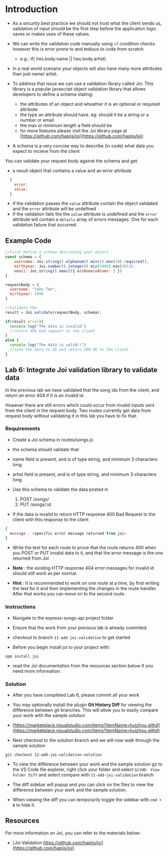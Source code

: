 # Introduction

- As a security best practice we should not trust what the client sends us, validation of input should be the first step before the application logic saves or makes uses of these values.

- We can write the validation code manually using `if` condition checks however this is error prone to and tedious to code from scratch 
  - e.g.: if( !res.body.name || !res.body.artist)

- In a real world scenario your objects will also have many more attributes than just name/ artist.

- To address that issue we can use a validation library called Joi. This library is a popular javascript object validation library that allows developers to define a schema stating:
  - the attributes of an object and wheather it is an optional or required attribute
  - the type an attribute should have. eg: should it be a string or a number or email
  - the max or minimum length a field should be
  - for more features please visit the Joi library page at [https://github.com/hapijs/joi](https://github.com/hapijs/joi) 

- A schema is a very concise way to describe (in code) what data you expect to recieve from the client   

You can validate your request body against the schema and get:
  - a result object that contains a value and an error attribute 

```javascript 
  {
    error:
    value:
  }
```

  - if the validation passes the `value` attribute contain the object validated and the `error` attribute will be undefined
  - if the validation fails the the `value` attribute is undefined and the `error` attribute will contain a `details` array of errors messages. One for each validation failure that occurred. 

## Example Code

```javascript
//First define a schema describing your object 
const schema = {
    username: Joi.string().alphanum().min(3).max(30).required(),
    birthyear: Joi.number().integer().min(1900).max(2013),
    email: Joi.string().email({ minDomainAtoms: 2 })
}

requestBody = {
  username: "John Tan",
  birthyear: 1990
}

//Validate the 
result = Joi.validate(requestBody, schema);

if(result.error){
  console.log("The data is invalid")
  //return 400 bad request to the client
}
else {
  console.log("The data is valid!!")
  //save the data to db and return 200 OK to the client
}
```

## Lab 6: Integrate Joi validation library to validate data

In the previous lab we have validated that the song ids from the client, and return an error 404 if it is an invalid id. 

However there are still errors which could occur from invalid inputs sent from the client in the request body. Two routes currently get data from request body without validating it in this lab you have to fix that.


### Requirements
- Create a Joi schema in routes/songs.js

- the schema should validate that:
 - name field is present, and is of type string, and minimum 3 characters long 
 - artist field is present, and is of type string, and minimum 3 characters long

- Use this schema to validate the data posted in 
  1. POST /songs/
  2. PUT /songs/:id

- If the data is invalid to return HTTP response 400 Bad Request to the client with this response to the client

```javascript
{ 
  message : <specific error message returned from joi>
}
```

- Write the test for each route to prove that the route returns 400 when you POST or PUT invalid data to it, and that the error message is the one returned from Joi

- **Note** : the existing HTTP response 404 error messages for invalid id should still work as per normal.

- **Hint** : It is recommended to work on one route at a time, by first writing the test for it and then implementing the changes in the route handler. After that works you can move on to the second route.

### Instructions
- Navigate to the express-songs-api project folder
- Ensure that the work from your previous lab is already commited.
- checkout to branch `11-add-joi-validation` to get started

- Before you begin install joi to your project with: 

```
npm install joi
```
- read the Joi documentation from the resources section below if you need more information.

### Solution
- After you have completed Lab 6, please commit all your work

- You may optionally install the plugin **Git History Diff** for viewing the difference between git branches. This will allow you to easily compare your work with the sample solution 

- [https://marketplace.visualstudio.com/items?itemName=huizhou.githd](https://marketplace.visualstudio.com/items?itemName=huizhou.githd)

- Next checkout to the solution branch and we will now walk through the sample solution
```
git checkout 12-add-joi-validation-solution
``` 

- To view the difference between your work and the sample solution go to the VS Code file explorer, right click your folder and select `GitHD: View Folder Diff` and select compare with `11-add-joi-validation` branch 

- The diff sidebar will popup and you can click on the files to view the difference between your work and the sample solution.

- When viewing the diff you can temporarily toggle the sidebar with `cmd + B` to hide it.


## Resources

For more information on Joi, you can refer to the materials below:

- [Joi Validation https://github.com/hapijs/joi](https://github.com/hapijs/joi) 

